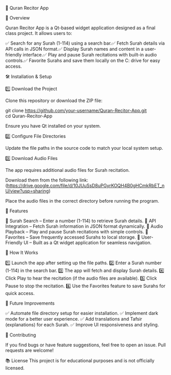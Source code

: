 📖 Quran Recitor App

🌟 Overview

Quran Recitor App is a Qt-based widget application designed as a final class project. It allows users to:

✅ Search for any Surah (1-114) using a search bar.✅ Fetch Surah details via API calls in JSON format.✅ Display Surah names and content in a user-friendly interface.✅ Play and pause Surah recitations with built-in audio controls.✅ Favorite Surahs and save them locally on the C: drive for easy access.

🛠 Installation & Setup

1️⃣ Download the Project

Clone this repository or download the ZIP file:

git clone https://github.com/your-username/Quran-Recitor-App.git  
cd Quran-Recitor-App  

Ensure you have Qt installed on your system.

2️⃣ Configure File Directories

Update the file paths in the source code to match your local system setup.

3️⃣ Download Audio Files

The app requires additional audio files for Surah recitation.

Download them from the following link: (https://drive.google.com/file/d/10JUuSsD8uPGyrKOQH4B0gHCmkRbET_nU/view?usp=sharing)

Place the audio files in the correct directory before running the program.

🎵 Features

📌 Surah Search – Enter a number (1-114) to retrieve Surah details.
📌 API Integration – Fetch Surah information in JSON format dynamically.
📌 Audio Playback – Play and pause Surah recitations with simple controls.
📌 Favorites – Save frequently accessed Surahs to local storage.
📌 User-Friendly UI – Built as a Qt widget application for seamless navigation.

🚀 How It Works

1️⃣ Launch the app after setting up the file paths.
2️⃣ Enter a Surah number (1-114) in the search bar.
3️⃣ The app will fetch and display Surah details.
4️⃣ Click Play to hear the recitation (if the audio files are available).
5️⃣ Click Pause to stop the recitation.
6️⃣ Use the Favorites feature to save Surahs for quick access.

🔧 Future Improvements

✅ Automate file directory setup for easier installation.
✅ Implement dark mode for a better user experience.
✅ Add translations and Tafsir (explanations) for each Surah.
✅ Improve UI responsiveness and styling.

🤝 Contributing

If you find bugs or have feature suggestions, feel free to open an issue.
Pull requests are welcome!

📚 License
This project is for educational purposes and is not officially licensed.
